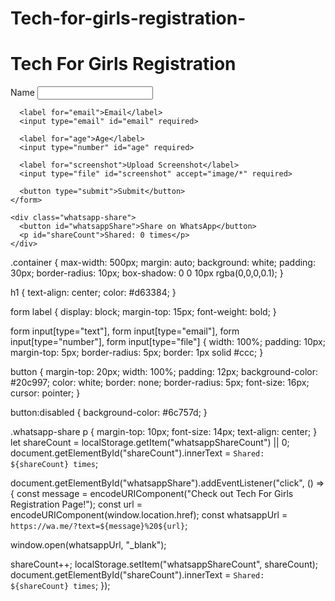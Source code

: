 # Tech-for-girls-registration-
<!DOCTYPE html>
<html lang="en">
<head>
  <meta charset="UTF-8" />
  <meta name="viewport" content="width=device-width, initial-scale=1.0"/>
  <title>Tech For Girls Registration</title>
  <link rel="stylesheet" href="style.css" />
</head>
<body>
  <div class="container">
    <h1>Tech For Girls Registration</h1>
    <form id="registrationForm">
      <label for="name">Name</label>
      <input type="text" id="name" required>

      <label for="email">Email</label>
      <input type="email" id="email" required>

      <label for="age">Age</label>
      <input type="number" id="age" required>

      <label for="screenshot">Upload Screenshot</label>
      <input type="file" id="screenshot" accept="image/*" required>

      <button type="submit">Submit</button>
    </form>

    <div class="whatsapp-share">
      <button id="whatsappShare">Share on WhatsApp</button>
      <p id="shareCount">Shared: 0 times</p>
    </div>
  </div>

  <script src="script.js"></script>
</body>
</html>
.container {
  max-width: 500px;
  margin: auto;
  background: white;
  padding: 30px;
  border-radius: 10px;
  box-shadow: 0 0 10px rgba(0,0,0,0.1);
}

h1 {
  text-align: center;
  color: #d63384;
}

form label {
  display: block;
  margin-top: 15px;
  font-weight: bold;
}

form input[type="text"],
form input[type="email"],
form input[type="number"],
form input[type="file"] {
  width: 100%;
  padding: 10px;
  margin-top: 5px;
  border-radius: 5px;
  border: 1px solid #ccc;
}

button {
  margin-top: 20px;
  width: 100%;
  padding: 12px;
  background-color: #20c997;
  color: white;
  border: none;
  border-radius: 5px;
  font-size: 16px;
  cursor: pointer;
}

button:disabled {
  background-color: #6c757d;
}

.whatsapp-share p {
  margin-top: 10px;
  font-size: 14px;
  text-align: center;
}
let shareCount = localStorage.getItem("whatsappShareCount") || 0;
document.getElementById("shareCount").innerText = `Shared: ${shareCount} times`;

document.getElementById("whatsappShare").addEventListener("click", () => {
  const message = encodeURIComponent("Check out Tech For Girls Registration Page!");
  const url = encodeURIComponent(window.location.href);
  const whatsappUrl = `https://wa.me/?text=${message}%20${url}`;

  window.open(whatsappUrl, "_blank");

  shareCount++;
  localStorage.setItem("whatsappShareCount", shareCount);
  document.getElementById("shareCount").innerText = `Shared: ${shareCount} times`;
});

